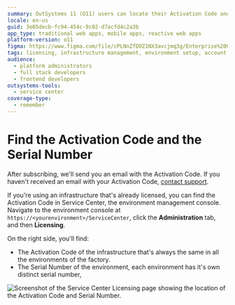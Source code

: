 ```yaml
---
summary: OutSystems 11 (O11) users can locate their Activation Code and Serial Number via email or through the Service Center's Licensing section.
locale: en-us
guid: 3e05decb-fc94-454c-9c02-d7acfd4c2a3b
app_type: traditional web apps, mobile apps, reactive web apps
platform-version: o11
figma: https://www.figma.com/file/cPLNnZfDOZ1NX3avcjmq3g/Enterprise%20Customers?node-id=603:867
tags: licensing, infrastructure management, environment setup, account management, enterprise software
audience:
  - platform administrators
  - full stack developers
  - frontend developers
outsystems-tools:
  - service center
coverage-type:
  - remember
---
```


# Find the Activation Code and the Serial Number

After subscribing, we'll send you an email with the Activation Code. If you haven't received an email with your Activation Code, [contact support](https://success.outsystems.com/Support/Enterprise_Customers/OutSystems_Support/01_Contact_OutSystems_technical_support).

If you're using an infrastructure that's already licensed, you can find the Activation Code in Service Center, the environment management console. Navigate to the environment console at `https://<yourenvironment>/ServiceCenter`, click the **Administration** tab, and then **Licensing**.

On the right side, you'll find:

* The Activation Code of the infrastructure that's always the same in all the environments of the factory.
* The Serial Number of the environment, each environment has it's own distinct serial number,

![Screenshot of the Service Center Licensing page showing the location of the Activation Code and Serial Number.](images/find-activation-code.png "Service Center Licensing Screen")


